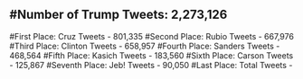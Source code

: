 #Number of Trump Tweets: 2,273,126
---
#First Place: Cruz Tweets - 801,335
#Second Place: Rubio Tweets - 667,976
#Third Place: Clinton Tweets - 658,957
#Fourth Place: Sanders Tweets - 468,564
#Fifth Place: Kasich Tweets - 183,560
#Sixth Place: Carson Tweets - 125,867
#Seventh Place: Jeb! Tweets - 90,050
#Last Place: Total Tweets -  
